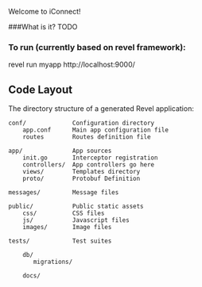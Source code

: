 Welcome to iConnect! 

###What is it? 
TODO

### To run (currently based on revel framework):

revel run myapp
http://localhost:9000/

## Code Layout

The directory structure of a generated Revel application:

    conf/             Configuration directory
        app.conf      Main app configuration file
        routes        Routes definition file

    app/              App sources
        init.go       Interceptor registration
        controllers/  App controllers go here
        views/        Templates directory
        proto/        Protobuf Definition

    messages/         Message files

    public/           Public static assets
        css/          CSS files
        js/           Javascript files
        images/       Image files

    tests/            Test suites

``` 
    db/ 
       migrations/
```

```
    docs/
```